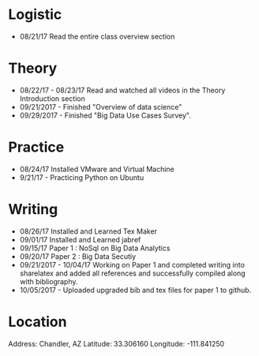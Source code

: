 # Logistic

* 08/21/17 Read the entire class overview section 

# Theory

* 08/22/17 - 08/23/17 Read and watched all videos in the Theory Introduction section
* 09/21/2017 - Finished "Overview of data science"
* 09/29/2017 - Finished "Big Data Use Cases Survey".

# Practice

* 08/24/17 Installed VMware and Virtual Machine
* 9/21/17 - Practicing Python on Ubuntu

# Writing

* 08/26/17 Installed and Learned Tex Maker
* 09/01/17 Installed and Learned jabref
* 09/15/17 Paper 1 : NoSql on Big Data Analytics
* 09/20/17 Paper 2 : Big Data Secutiy
* 09/21/2017 - 10/04/17 Working on Paper 1 and completed writing into sharelatex and added all references and successfully compiled along with bibliography.
* 10/05/2017 - Uploaded upgraded bib and tex files for paper 1 to github.

# Location
Address: Chandler, AZ
Latitude: 33.306160
Longitude: -111.841250
